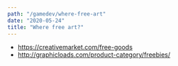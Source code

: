 ```yaml
---
path: "/gamedev/where-free-art"
date: "2020-05-24"
title: "Where free art?"
---
```



- https://creativemarket.com/free-goods
- http://graphicloads.com/product-category/freebies/